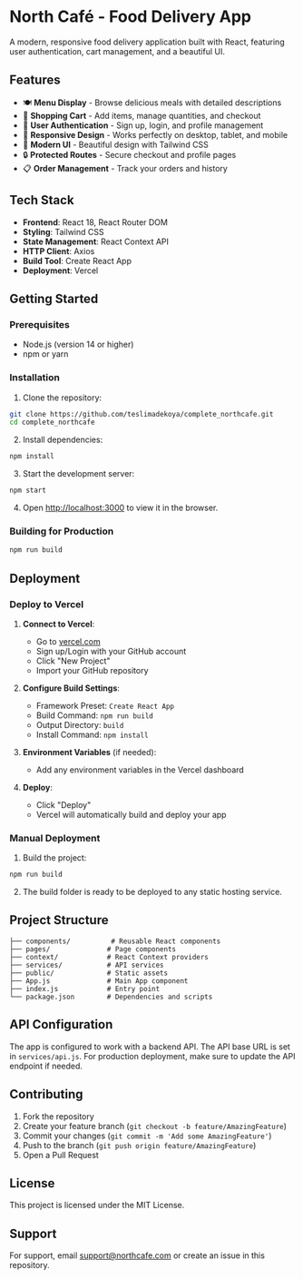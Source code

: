 # North Café - Food Delivery App

A modern, responsive food delivery application built with React, featuring user authentication, cart management, and a beautiful UI.

## Features

- 🍽️ **Menu Display** - Browse delicious meals with detailed descriptions
- 🛒 **Shopping Cart** - Add items, manage quantities, and checkout
- 👤 **User Authentication** - Sign up, login, and profile management
- 📱 **Responsive Design** - Works perfectly on desktop, tablet, and mobile
- 🎨 **Modern UI** - Beautiful design with Tailwind CSS
- 🔒 **Protected Routes** - Secure checkout and profile pages
- 📋 **Order Management** - Track your orders and history

## Tech Stack

- **Frontend**: React 18, React Router DOM
- **Styling**: Tailwind CSS
- **State Management**: React Context API
- **HTTP Client**: Axios
- **Build Tool**: Create React App
- **Deployment**: Vercel

## Getting Started

### Prerequisites

- Node.js (version 14 or higher)
- npm or yarn

### Installation

1. Clone the repository:
```bash
git clone https://github.com/teslimadekoya/complete_northcafe.git
cd complete_northcafe
```

2. Install dependencies:
```bash
npm install
```

3. Start the development server:
```bash
npm start
```

4. Open [http://localhost:3000](http://localhost:3000) to view it in the browser.

### Building for Production

```bash
npm run build
```

## Deployment

### Deploy to Vercel

1. **Connect to Vercel**:
   - Go to [vercel.com](https://vercel.com)
   - Sign up/Login with your GitHub account
   - Click "New Project"
   - Import your GitHub repository

2. **Configure Build Settings**:
   - Framework Preset: `Create React App`
   - Build Command: `npm run build`
   - Output Directory: `build`
   - Install Command: `npm install`

3. **Environment Variables** (if needed):
   - Add any environment variables in the Vercel dashboard

4. **Deploy**:
   - Click "Deploy"
   - Vercel will automatically build and deploy your app

### Manual Deployment

1. Build the project:
```bash
npm run build
```

2. The build folder is ready to be deployed to any static hosting service.

## Project Structure

```
├── components/          # Reusable React components
├── pages/              # Page components
├── context/            # React Context providers
├── services/           # API services
├── public/             # Static assets
├── App.js              # Main App component
├── index.js            # Entry point
└── package.json        # Dependencies and scripts
```

## API Configuration

The app is configured to work with a backend API. The API base URL is set in `services/api.js`. For production deployment, make sure to update the API endpoint if needed.

## Contributing

1. Fork the repository
2. Create your feature branch (`git checkout -b feature/AmazingFeature`)
3. Commit your changes (`git commit -m 'Add some AmazingFeature'`)
4. Push to the branch (`git push origin feature/AmazingFeature`)
5. Open a Pull Request

## License

This project is licensed under the MIT License.

## Support

For support, email support@northcafe.com or create an issue in this repository. 